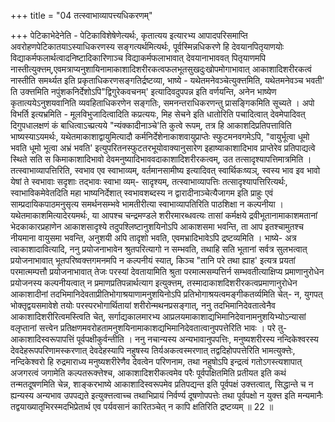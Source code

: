 +++
title = "04 तत्स्वाभाव्यापत्त्यधिकरणम्"

+++
पेटिकाभेदेनेति - पेटिकाविशेषेणेत्यर्थः, कृतात्यय इत्यारभ्य आपादपरिसमाप्ति अवरोहणपेटिकातयाऽस्याधिकरणस्य सङ्गत्यर्थमित्यर्थः, पूर्वस्मिन्नधिकरणे हि देवयानपितृयाणयोः विद्याकर्मफलार्थत्वादनिष्टादिकारिणाञ्च विद्याकर्मफलाभावात् देवयानाभाववत् पितृयाणमपि नास्तीत्युक्त्तम्,एवमत्राप्यनुशायिनामाकाशादिशरीरकत्वफलभूतसुखदुःखोपमोगाभावात् आकाशादिशरीरकत्वं नास्तीति समर्थ्यत इति प्रकृताधिकरणसङ्गतिर्द्रष्टव्या, भाष्ये - यथेतमनेवञ्चेत्युक्त्तमिति, यथेतमनेवञ्च भवती' ति उक्त्तमिति नपुंशकनिर्देशोऽपि"द्विगुरेकवचनम्' इत्यादिवदुपपन्न इति वर्णयन्ति, अनेन भाष्येण कृतात्ययेऽनुशयवानिति व्यवहिताधिकरणेन सङ्गतिः, समनन्तराधिकरणन्तु प्रासङ्गिकमिति सूच्यते । अपो विभर्ति इत्यभ्रमिति - मूलविभुजादित्वादिति कप्रत्ययः, मिह सेचने इति धातोरिति पचादित्वात् देवमेपादिवत् दिगुपधालक्षणं कं बाधित्वाऽच्प्रत्यये "न्यंक्कादीनाञ्चे'ति कुत्वे रूपम्, तत्र हि आकाशदिप्रतिपत्ताविति भाष्यस्याऽयमर्थः, यथेतमाकाशाद्वायुमित्यादौ कर्मनिर्देशेनाकाशवायुप्राप्तेः स्फुटमनवगमेऽपि, "वायुर्भूत्वा धूमो भवति धूमो भूत्वा अभ्रं भवति' इत्युपरितनस्फुटतरभूयोवाक्यानुसारेण इहाष्याकाशादिभाव प्राप्तेरेव प्रतिपाद्यत्वे स्थिते सति स किमाकाशादिभावो देवमनुष्यादिभाववदाकाशादिशरीरकत्वम्, उत तत्सादृश्यापत्तिमात्रमिति । तत्स्वाभाव्यापत्तिरिति, स्वभाव एव स्वाभाव्यम्, वर्तमानसामीष्य इत्यादिवत् स्वार्थिकःष्यञ्, स्वस्य भाव इव भावो येषां ते स्वभावाः सदृशाः तद्भावः स्वाभा व्यम्- सादृश्यम्, तत्स्वाभाव्यापत्तिः तत्सादृश्यापत्तिरित्यर्थः, स्वाभाविकमेवेतदिति महा भाष्यनिर्देशात् स्वभावशब्दस्य न द्वारादीनाञ्चेत्यैजागम इति प्राहुः एवं साम्प्रदायिकपाठमनुसृत्य समर्थनसम्भवे भामतीरीत्या स्वाभाव्यापतिरिति पाठशिक्षा न कल्पनीया । यथेतमाकाशमित्यादेरयमर्थः, या आपश्च चन्द्रमण्डले शरीरमारब्धवत्यः तासां कर्मक्षये द्रवीभूतानामाकाशमतानां भेदकाकारप्रहाणेन आकाशसादृश्ये तदुपश्लिष्टानुशयिनोऽपि आकाशसमा भवन्ति, ता आप इतश्चामुतश्च नीयमाना वायुसमा भवन्ति, अनुशयी अपि तादृशो भवति, एवमभ्रादिभावेऽपि द्रष्टव्यमिति । भाष्ये- अत्र त्वाकाशादावित्यादि, ननु प्रयोजनाभावेन श्रुतपरित्यागो न सम्भवति, तथाहि सति भूतानां सर्वत्र सुलभत्वात् प्रयोजनाभावात् भूतपरिष्वक्त्तगमनमपि न कल्पनीयं स्यात्, किञ्च "तानि परे तथा ह्याह' इत्यत्र प्रयतां परमात्मम्पत्तौ प्रयोजनाभावात् तेजः परस्यां देवतायामिति श्रुता परमात्मसम्पत्तिर्न सम्भवतीत्याक्षिप्य प्रमाणानुरोधेन प्रयोजनस्य कल्पनीयत्वात् न प्रमाणप्रतिपन्नार्थत्याग इत्युक्त्तम्, तस्मादाकाशदिशरीरकत्वप्रमाणानुरोधेन आकाशादीनां तदभिमानिदेवताप्रीतिभोगाश्रयाणामनुशयिनोऽपि प्रतिभोगाश्रयत्वमङ्गीकतर्व्यमिति चेत्- न, युगपत् भोक्तृद्वयसमावेशे तयोः परस्परभोगार्थितायां शरीरोन्मथनप्रसङ्गात्, ननु तदभिमानिदेवतात्वेनैव आकाशादिशरीरित्वमस्त्विति चेत्, सर्गाद्यकालमारभ्य आप्रलयमाकाशाद्यभिमानिदेवानामनुशयिभ्योऽन्यासां वलृप्तानां सत्त्वेन प्रतिक्षणमवरोहतामनुशयिनामाकाशद्यभिमानिदेवतात्वानुपपत्तेरिति भावः । परे तु- आकाशादिस्वरूपापत्तिं पूर्वपक्षीकुर्वन्तीति । ननु नचान्यस्य अन्यभावानुपपत्तिः, मनुष्यशरीरस्य नन्दिकेश्वरस्य देवदेहरूपपरिणामस्करणात् देवदेहस्यापि नहुषस्य तिर्यअकत्वस्मरणात् तद्वदिहोपपत्तेरिति भामत्युक्त्तेः, नन्दिकेश्वरो हि रुद्रमाराध्य मनुष्यशरीरेणैव देवत्वेन परिणनाम, तथा नहुषोऽपि इन्द्रत्वं गतोऽगस्त्यशापात् अजगरत्वं जगामेति कल्पतरूक्त्तेश्च, आकाशादिशरीकत्वमेव परैः पूर्वपक्षितमिति प्रतीयत इति कथं तन्मतदूषणमिति चेन्न, शाङ्करभाष्ये आकाशादिस्वरूपमेव प्रतिपद्यन्त इति पूर्वपक्षं उक्त्तत्वात्, सिद्धान्ते च न ह्यन्यस्य अन्यभाव उपपद्यते इत्युक्त्तत्वाच्च तथाभिप्रायं निर्वर्ण्य दूषणोपपत्तेः तथा पूर्वपक्षो न युक्त्त इति मन्यमानैः तद्वयाख्यातृभिरस्मदभिप्रेतार्थ एव पर्यवसानं कारितञ्चेत् न कापि क्षतिरिति द्रष्टव्यम् ॥ 22 ॥
